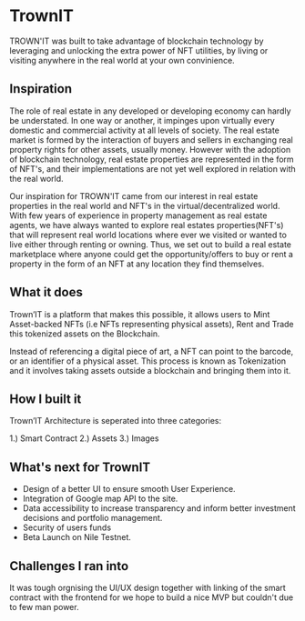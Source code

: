 # TrownIT

TROWN'IT was built to take advantage of blockchain technology by leveraging and unlocking the extra power of NFT utilities, by living or visiting anywhere in the real world at your own convinience.

## Inspiration

The role of real estate in any developed or developing economy can hardly be understated. In one way or another, it impinges upon virtually every domestic and commercial activity at all levels of society. The real estate market is formed by the interaction of buyers and sellers in exchanging real property rights for other
assets, usually money. However with the adoption of blockchain technology, real estate properties are represented in the form of NFT's, and their implementations are not yet well explored in relation with the real world.

Our inspiration for TROWN'IT came from our interest in real estate properties in the real world and NFT's in the virtual/decentralized world. With few years of experience in property management as real estate agents, we have always wanted to explore real estates properties(NFT's) that will represent real world locations where ever we visited or wanted to live either through renting or owning. Thus, we set out to build a
real estate marketplace where anyone could get the opportunity/offers to buy or rent a property in the form of an NFT at any location they find themselves.

## What it does

Trown’IT is a platform that makes this possible, it allows users to Mint Asset-backed NFTs (i.e NFTs
representing physical assets), Rent and Trade this tokenized assets on the Blockchain. 

Instead of referencing a digital piece of art, a NFT can point to the barcode, or an identifier of a physical asset. This process is known as Tokenization and it involves taking assets outside a blockchain and bringing them into it.

## How I built it

Trown’IT Architecture is seperated into three categories:

1.) Smart Contract
2.) Assets 
3.) Images

## What's next for TrownIT
* Design of a better UI to ensure smooth User Experience. 
* Integration of Google map API to the site. 
* Data accessibility to increase transparency and inform better investment decisions and portfolio management. 
* Security of users funds 
* Beta Launch on Nile Testnet.

## Challenges I ran into

It was tough orgnising the UI/UX design together with linking of the smart contract with the frontend for we hope to build a nice MVP but couldn't due to few man power.
